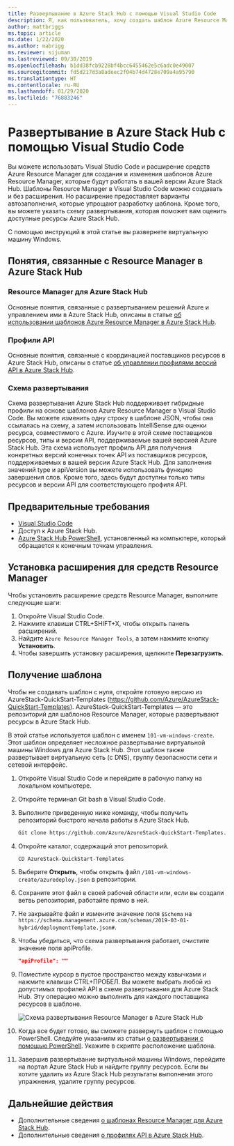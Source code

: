 ```yaml
---
title: Развертывание в Azure Stack Hub с помощью Visual Studio Code
description: Я, как пользователь, хочу создать шаблон Azure Resource Manager в Visual Studio Code и применить схему развертывания для подготовки шаблона, совместимого с моей версией Azure Stack Hub.
author: mattbriggs
ms.topic: article
ms.date: 1/22/2020
ms.author: mabrigg
ms.reviewer: sijuman
ms.lastreviewed: 09/30/2019
ms.openlocfilehash: b1dd38fcb9228bf4bcc6455462e5c6adc0e49007
ms.sourcegitcommit: fd5d217d3a8adeec2f04b74d4728e709a4a95790
ms.translationtype: HT
ms.contentlocale: ru-RU
ms.lasthandoff: 01/29/2020
ms.locfileid: "76883246"
---
```

# <a name="deploy-with-visual-studio-code-to-azure-stack-hub"></a>Развертывание в Azure Stack Hub с помощью Visual Studio Code

Вы можете использовать Visual Studio Code и расширение средств Azure Resource Manager для создания и изменения шаблонов Azure Resource Manager, которые будут работать в вашей версии Azure Stack Hub. Шаблоны Resource Manager в Visual Studio Code можно создавать и без расширения. Но расширение предоставляет варианты автозаполнения, которые упрощают разработку шаблона. Кроме того, вы можете указать схему развертывания, которая поможет вам оценить доступные ресурсы Azure Stack Hub.

С помощью инструкций в этой статье вы развернете виртуальную машину Windows.

## <a name="concepts-for-azure-stack-hub-resource-manager"></a>Понятия, связанные с Resource Manager в Azure Stack Hub

### <a name="azure-stack-hub-resource-manager"></a>Resource Manager для Azure Stack Hub

Основные понятия, связанные с развертыванием решений Azure и управлением ими в Azure Stack Hub, описаны в статье [об использовании шаблонов Azure Resource Manager в Azure Stack Hub](azure-stack-arm-templates.md).

### <a name="api-profiles"></a>Профили API
Основные понятия, связанные с координацией поставщиков ресурсов в Azure Stack Hub, описаны в статье [об управлении профилями версий API в Azure Stack Hub](azure-stack-version-profiles.md).

### <a name="the-deployment-schema"></a>Схема развертывания

Схема развертывания Azure Stack Hub поддерживает гибридные профили на основе шаблонов Azure Resource Manager в Visual Studio Code. Вы можете изменить одну строку в шаблоне JSON, чтобы она ссылалась на схему, а затем использовать IntelliSense для оценки ресурса, совместимого с Azure. Изучите в этой схеме поставщиков ресурсов, типы и версии API, поддерживаемые вашей версией Azure Stack Hub. Эта схема использует профиль API для получения конкретных версий конечных точек API из поставщиков ресурсов, поддерживаемых в вашей версии Azure Stack Hub. Для заполнения значений type и apiVersion вы можете использовать функцию завершения слов. Кроме того, здесь будут доступны только типы ресурсов и версии API для соответствующего профиля API.

## <a name="prerequisites"></a>Предварительные требования

- [Visual Studio Code](https://code.visualstudio.com/)
- Доступ к Azure Stack Hub.
- [Azure Stack Hub PowerShell](https://docs.microsoft.com/azure-stack/operator/azure-stack-powershell-install?toc=https%3A%2F%2Fdocs.microsoft.com%2Fen-us%2Fazure-stack%2Fuser%2FTOC.json&bc=https%3A%2F%2Fdocs.microsoft.com%2Fen-us%2Fazure-stack%2Fbreadcrumb%2Ftoc.json), установленный на компьютере, который обращается к конечным точкам управления.

## <a name="install-resource-manager-tools-extension"></a>Установка расширения для средств Resource Manager

Чтобы установить расширение средств Resource Manager, выполните следующие шаги:

1. Откройте Visual Studio Code.
2. Нажмите клавиши CTRL+SHIFT+X, чтобы открыть панель расширений.
3. Найдите `Azure Resource Manager Tools`, а затем нажмите кнопку **Установить**.
4. Чтобы завершить установку расширения, щелкните **Перезагрузить**.

## <a name="get-a-template"></a>Получение шаблона

Чтобы не создавать шаблон с нуля, откройте готовую версию из AzureStack-QuickStart-Templates (https://github.com/Azure/AzureStack-QuickStart-Templates). AzureStack-QuickStart-Templates — это репозиторий для шаблонов Resource Manager, которые развертывают ресурсы в Azure Stack Hub. 

В этой статье используется шаблон с именем `101-vm-windows-create`. Этот шаблон определяет несложное развертывание виртуальной машины Windows для Azure Stack Hub.  Этот шаблон также развертывает виртуальную сеть (с DNS), группу безопасности сети и сетевой интерфейс.

1. Откройте Visual Studio Code и перейдите в рабочую папку на локальном компьютере.
2. Откройте терминал Git bash в Visual Studio Code.
3. Выполните приведенную ниже команду, чтобы получить репозиторий быстрого начала работы в Azure Stack Hub.
    ```bash  
    Git clone https://github.com/Azure/AzureStack-QuickStart-Templates.git
    ```
4. Откройте каталог, содержащий этот репозиторий.
    ```bash  
    CD AzureStack-QuickStart-Templates
    ```
5. Выберите **Открыть**, чтобы открыть файл `/101-vm-windows-create/azuredeploy.json` в репозитории.
6. Сохраните этот файл в своей рабочей области или, если вы создали ветвь репозитория, работайте прямо в ней.
7. Не закрывайте файл и измените значение поля `$Schema` на `https://schema.management.azure.com/schemas/2019-03-01-hybrid/deploymentTemplate.json#`.
8. Чтобы убедиться, что схема развертывания работает, очистите значение поля apiProfile.
    ```JSON  
    "apiProfile": ""
    ```
9. Поместите курсор в пустое пространство между кавычками и нажмите клавиши CTRL+ПРОБЕЛ. Вы можете выбрать любой из допустимых профилей API в схеме развертывания для Azure Stack Hub. Эту операцию можно выполнить для каждого поставщика ресурсов в шаблоне.

    ![Схема развертывания Resource Manager в Azure Stack Hub](./media/azure-stack-resource-manager-deploy-template-vscode/azure-stack-resource-manager-vscode-schema.png)

10. Когда все будет готово, вы сможете развернуть шаблон с помощью PowerShell. Следуйте указаниям из статьи [о развертывании с помощью PowerShell](azure-stack-deploy-template-powershell.md). Укажите в скрипте расположение шаблона.
11. Завершив развертывание виртуальной машины Windows, перейдите на портал Azure Stack Hub и найдите группу ресурсов. Если вы хотите удалить из Azure Stack Hub результаты выполнения этого упражнения, удалите группу ресурсов.

## <a name="next-steps"></a>Дальнейшие действия

- Дополнительные сведения [о шаблонах Resource Manager для Azure Stack Hub](azure-stack-arm-templates.md).  
- Дополнительные сведения [о профилях API в Azure Stack Hub](azure-stack-version-profiles.md).